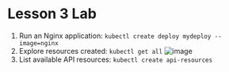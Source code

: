 # Lesson 3 Lab

1. Run an Nginx application: `kubectl create deploy mydeploy --image=nginx`
2. Explore resources created: `kubectl get all`
   ![image](https://github.com/user-attachments/assets/fab50727-00c3-4911-bf94-d86e7b8c15d6)
4. List available API resources: `kubectl create api-resources`
